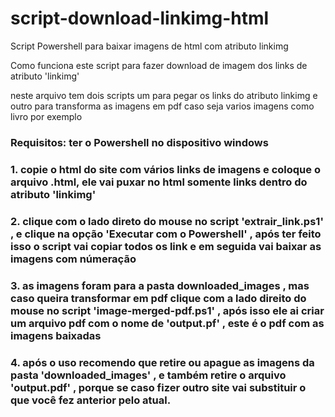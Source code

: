 # script-download-linkimg-html
Script Powershell para baixar imagens de html com atributo linkimg

Como funciona este script para fazer download de imagem dos links de atributo 'linkimg'

neste arquivo  tem dois scripts um para pegar os links do atributo linkimg e outro para transforma as imagens em pdf
caso seja varios imagens como livro por exemplo


### Requisitos: ter o Powershell no dispositivo windows 


### 1. copie o html do site com vários links de imagens e coloque o arquivo .html, ele vai puxar no html somente links dentro do atributo 'linkimg'

### 2. clique com o lado direto do mouse no script 'extrair_link.ps1' , e clique na opção 'Executar com o Powershell' , após ter feito isso o script vai copiar todos os link e em seguida vai baixar as imagens com númeração

### 3. as imagens foram para a pasta downloaded_images , mas caso queira transformar em pdf clique com a lado direito  do mouse no script 'image-merged-pdf.ps1' , após isso ele ai criar um arquivo pdf com o nome de 'output.pf' , este é o pdf com as imagens baixadas

### 4. após o uso recomendo que retire ou apague as imagens da pasta 'downloaded_images' , e também retire o arquivo 'output.pdf' , porque se caso fizer outro site vai substituir o que você fez anterior pelo atual.
